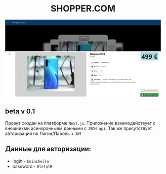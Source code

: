 <div align="center">
    <h1><b>SHOPPER.COM</b></h1>
    <img src="./record.gif" alt="">
</div>
<h2>beta v 0.1</h2>
<p>Проект создан на платформе <code>Next.js</code>. Приложение взаимодействует с внешникми асинхронныем данными с <code>JSON api</code>.
Так же присутствует авторизация по Логин/Пароль + <code>JWT</code></p>
<h2>Данные для авторизации:</h2>    
    <ul>
        <li>login - <code>kminchelle</code></li>
        <li>password -  <code>0lelplR</code></li>
    </ul>
<div align="center">
    <img src="https://img.icons8.com/fluency/512/javascript.png" alt="" height="80">
    <img src="https://mobx.js.org/img/mobx.png" alt="" height="80">
    <img src="https://bestofjs.org/logos/nextjs.dark.svg" alt="" height="80">
    <img src="https://next-auth.js.org/img/logo/logo-xs.png" alt="" height="80">
    <img src="https://cdn.freebiesupply.com/logos/large/2x/react-router-logo-png-transparent.png" alt="" height="80px">
    <img src="https://mui.com/static/logo.png" alt="" height="80px">
    <img src="https://upload.wikimedia.org/wikipedia/commons/thumb/9/96/Sass_Logo_Color.svg/1280px-Sass_Logo_Color.svg.png" alt="" height="80px">
    <img src="https://seeklogo.com/images/A/ant-design-logo-EAB6B3D5D9-seeklogo.com.png" alt="" height="80px">
</div>

